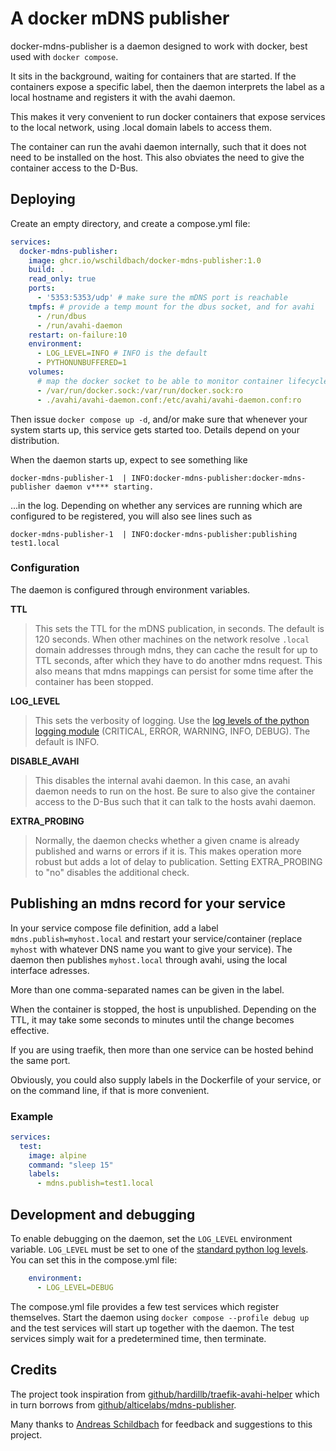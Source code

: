 # A docker mDNS publisher

docker-mdns-publisher is a daemon designed to work with docker, best used with `docker compose`.

It sits in the background, waiting for containers that are started. If the containers expose
a specific label, then the daemon interprets the label as a local hostname and registers it
with the avahi daemon.

This makes it very convenient to run docker containers that expose services to the local
network, using .local domain labels to access them.

The container
can run the avahi daemon internally, such that it does not need to be installed
on the host. This also obviates the need to give the container access
to the D-Bus.

## Deploying

Create an empty directory, and create a compose.yml file:

```yaml
services:
  docker-mdns-publisher:
    image: ghcr.io/wschildbach/docker-mdns-publisher:1.0
    build: .
    read_only: true
    ports:
      - '5353:5353/udp' # make sure the mDNS port is reachable
    tmpfs: # provide a temp mount for the dbus socket, and for avahi
      - /run/dbus
      - /run/avahi-daemon
    restart: on-failure:10
    environment:
      - LOG_LEVEL=INFO # INFO is the default
      - PYTHONUNBUFFERED=1
    volumes:
      # map the docker socket to be able to monitor container lifecycles
      - /var/run/docker.sock:/var/run/docker.sock:ro
      - ./avahi/avahi-daemon.conf:/etc/avahi/avahi-daemon.conf:ro
```

Then issue `docker compose up -d`, and/or make sure that whenever your system starts up, this service gets started too.
Details depend on your distribution.

When the daemon starts up, expect to see something like

```
docker-mdns-publisher-1  | INFO:docker-mdns-publisher:docker-mdns-publisher daemon v**** starting.
```

...in the log. Depending on whether any services are running which are configured to be registered, you will also see lines such as

```
docker-mdns-publisher-1  | INFO:docker-mdns-publisher:publishing test1.local
```

### Configuration

The daemon is configured through environment variables.

**TTL**
> This sets the TTL for the mDNS publication, in seconds. The default is 120 seconds.
When other machines on the network resolve `.local` domain addresses through mdns,
they can cache the result for up to TTL seconds, after which they have to do another
mdns request. This also means that mdns mappings can persist for some time after the
container has been stopped.

**LOG_LEVEL**
> This sets the verbosity of logging. Use the [log levels of the python logging module](https://docs.python.org/3/library/logging.html#logging-levels)
(CRITICAL, ERROR, WARNING, INFO, DEBUG). The default is INFO.

**DISABLE_AVAHI**
> This disables the internal avahi daemon. In this case, an avahi daemon
needs to run on the host. Be sure to also give the container access to the D-Bus
such that it can talk to the hosts avahi daemon.

**EXTRA_PROBING**
> Normally, the daemon checks whether a given cname is already published and warns or errors if it is.
This makes operation more robust but adds a lot of delay to publication. Setting EXTRA_PROBING to "no"
disables the additional check.

## Publishing an mdns record for your service

In your service compose file definition, add a label `mdns.publish=myhost.local` and restart your
service/container (replace `myhost` with whatever DNS name you want to give your service). The
daemon then publishes `myhost.local` through avahi, using the local interface adresses.

More than one comma-separated names can be given in the label.

When the container is stopped, the host is unpublished. Depending on the TTL, it may take some
seconds to minutes until the change becomes effective.

If you are using traefik, then more than one service can be hosted behind the same port.

Obviously, you could also supply labels in the Dockerfile of your service, or on the command line, if that is more convenient.

### Example

```yaml
services:
  test:
    image: alpine
    command: "sleep 15"
    labels:
      - mdns.publish=test1.local
```

## Development and debugging

To enable debugging on the daemon, set the `LOG_LEVEL` environment variable.
`LOG_LEVEL` must be set to one of the [standard python log levels](https://docs.python.org/3/library/logging.html#logging-levels).
You can set this in the compose.yml file:

```yaml
    environment:
      - LOG_LEVEL=DEBUG
```

The compose.yml file provides a few test services which register themselves. Start the daemon using
`docker compose --profile debug up` and the test services will start up together with the daemon.
The test services simply wait for a predetermined time, then terminate.

## Credits

The project took inspiration from [github/hardillb/traefik-avahi-helper](https://github.com/hardillb/traefik-avahi-helper)
which in turn borrows from [github/alticelabs/mdns-publisher](https://github.com/alticelabs/mdns-publisher).

Many thanks to [Andreas Schildbach](https://github.com/schildbach) for feedback and suggestions to this project.
